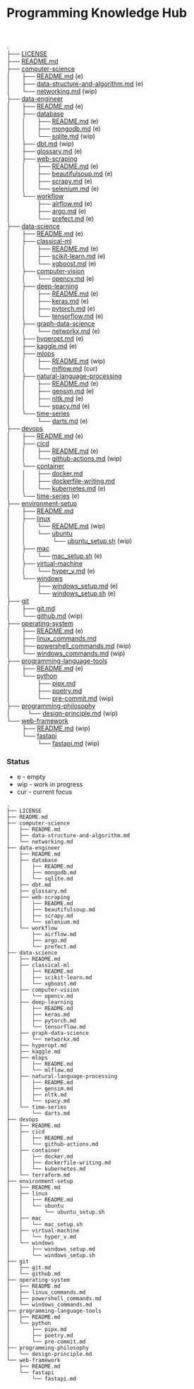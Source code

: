 # Programming Knowledge Hub 
 
 

.  
├── [LICENSE](LICENSE)  
├── [README.md](README.md)  
├── [computer-science](computer-science/)  
│    ├── [README.md](computer-science/README.md) (e)  
│    ├── [data-structure-and-algorithm.md](computer-science/data-structure-and-algorithm.md) (e)  
│    └── [networking.md](computer-science/networking.md) (wip)  
├── [data-engineer](data-engineer/)  
│    ├── [README.md](data-engineer/README.md) (e)  
│    ├── [database](data-engineer/database/)  
│    │    ├── [README.md](data-engineer/database/README.md) (e)  
│    │    ├── [mongodb.md](data-engineer/database/mongodb.md) (e)  
│    │    └── [sqlite.md](data-engineer/database/sqlite.md) (wip)  
│    ├── [dbt.md](data-engineer/dbt.md) (wip)  
│    ├── [glossary.md](data-engineer/glossary.md) (e)  
│    ├── [web-scraping](data-engineer/web-scraping/)  
│    │    ├── [README.md](data-engineer/web-scraping/README.md) (e)  
│    │    ├── [beautifulsoup.md](data-engineer/web-scraping/beautifulsoup.md) (e)  
│    │    ├── [scrapy.md](data-engineer/web-scraping/scrapy.md) (e)  
│    │    └── [selenium.md](data-engineer/web-scraping/selenium.md) (e)  
│    └── [workflow](data-engineer/workflow/)  
│           ├── [airflow.md](data-engineer/workflow/airflow.md) (e)  
│           ├── [argo.md](data-engineer/workflow/argo.md) (e)  
│           └── [prefect.md](data-engineer/workflow/prefect.md) (e)  
├── [data-science](data-science/)  
│    ├── [README.md](data-science/README.md) (e)  
│    ├── [classical-ml](data-science/classical-ml/)  
│    │    ├── [README.md](data-science/classical-ml/README.md) (e)  
│    │    ├── [scikit-learn.md](data-science/classical-ml/scikit-learn.md) (e)  
│    │    └── [xgboost.md](data-science/classical-ml/xgboost.md) (e)  
│    ├── [computer-vision](data-science/computer-vision/)  
│    │    └── [opencv.md](data-science/computer-vision/opencv.md) (e)  
│    ├── [deep-learning](data-science/deep-learning/)  
│    │    ├── [README.md](data-science/deep-learning/README.md) (e)  
│    │    ├── [keras.md](data-science/deep-learning/keras.md) (e)  
│    │    ├── [pytorch.md](data-science/deep-learning/pytorch.md) (e)  
│    │    └── [tensorflow.md](data-science/deep-learning/tensorflow.md) (e)  
│    ├── [graph-data-science](data-science/graph-data-science/)  
│    │    └── [networkx.md](data-science/graph-data-science/networkx.md) (e)  
│    ├── [hyperopt.md](data-science/hyperopt.md) (e)  
│    ├── [kaggle.md](data-science/kaggle.md) (e)  
│    ├── [mlops](data-science/mlops/)  
│    │    ├── [README.md](data-science/mlops/README.md) (wip)  
│    │    └── [mlflow.md](data-science/mlops/mlflow.md) (cur)  
│    ├── [natural-language-processing](data-science/natural-language-processing/)  
│    │    ├── [README.md](data-science/natural-language-processing/README.md) (e)  
│    │    ├── [gensim.md](data-science/natural-language-processing/gensim.md) (e)  
│    │    ├── [nltk.md](data-science/natural-language-processing/nltk.md) (e)  
│    │    └── [spacy.md](data-science/natural-language-processing/spacy.md) (e)  
│    └── [time-series](data-science/time-series/)  
│           └── [darts.md](data-science/time-series/darts.md) (e)  
├── [devops](devops/)  
│    ├── [README.md](devops/README.md) (e)  
│    ├── [cicd](devops/cicd/)  
│    │    ├── [README.md](devops/cicd/README.md) (e)  
│    │    └── [github-actions.md](devops/cicd/github-actions.md) (wip)  
│    └── [container](devops/container/)  
│    │    ├── [docker.md](devops/container/docker.md)  
│    │    ├── [dockerfile-writing.md](devops/container/dockerfile-writing.md)  
│    │    └── [kubernetes.md](devops/container/kubernetes.md) (e)  
│    └── [time-series](devops/terraform.md) (e)  
├── [environment-setup](environment-setup/)  
│    ├── [README.md](environment-setup/README.md)   
│    ├── [linux](environment-setup/linux/)  
│    │    └── [README.md](environment-setup/linux/README.md) (wip)  
│    │    └── [ubuntu](environment-setup/linux/ubuntu/)  
│    │         └── [ubuntu_setup.sh](environment-setup/linux/ubuntu_setup.sh) (wip)  
│    ├── [mac](environment-setup/mac/)  
│    │    └── [mac_setup.sh](environment-setup/mac/mac_setup.sh) (e)  
│    ├── [virtual-machine](environment-setup/virtual-machine/)  
│    │    └── [hyper_v.md](environment-setup/virtual-machine/hyper_v.md) (e)  
│    └── [windows](environment-setup/windows/)  
│           ├── [windows_setup.md](environment-setup/windows/windows_setup.md) (e)  
│           └── [windows_setup.sh](environment-setup/windows/windows_setup.sh) (e)  
├── [git](git/)  
│    ├── [git.md](git/git.md)  
│    └── [github.md](git/github.md) (wip)  
├── [operating-system](operating-system/)  
│    ├── [README.md](operating-system/README.md) (e)  
│    ├── [linux_commands.md](operating-system/linux_commands.md)  
│    ├── [powershell_commands.md](operating-system/powershell_commands.md) (wip)  
│    └── [windows_commands.md](operating-system/windows_commands.md) (wip)  
├── [programming-language-tools](programming-language-tools/)  
│    ├── [README.md](programming-language-tools/README.md) (e)  
│    └── [python](programming-language-tools/python/)  
│           ├── [pipx.md](programming-language-tools/python/pipx.md)  
│           ├── [poetry.md](programming-language-tools/python/poetry.md)  
│           └── [pre-commit.md](programming-language-tools/python/pre-commit.md) (wip)  
├── [programming-philosophy](programming-philosophy/)  
│       └── [design-principle.md](programming-philosophy/design-principle.md) (wip)  
└── [web-framework](web-framework/)  
       ├── [README.md](web-framework/README.md) (wip)  
       └── [fastapi](web-framework/fastapi/)  
             └── [fastapi.md](web-framework/fastapi/fastapi.md) (wip)  
### Status
- e - empty
- wip - work in progress
- cur - current focus


```
.
├── LICENSE
├── README.md
├── computer-science
│   ├── README.md
│   ├── data-structure-and-algorithm.md
│   └── networking.md
├── data-engineer
│   ├── README.md
│   ├── database
│   │   ├── README.md
│   │   ├── mongodb.md
│   │   └── sqlite.md
│   ├── dbt.md
│   ├── glossary.md
│   ├── web-scraping
│   │   ├── README.md
│   │   ├── beautifulsoup.md
│   │   ├── scrapy.md
│   │   └── selenium.md
│   └── workflow
│       ├── airflow.md
│       ├── argo.md
│       └── prefect.md
├── data-science
│   ├── README.md
│   ├── classical-ml
│   │   ├── README.md
│   │   ├── scikit-learn.md
│   │   └── xgboost.md
│   ├── computer-vision
│   │   └── opencv.md
│   ├── deep-learning
│   │   ├── README.md
│   │   ├── keras.md
│   │   ├── pytorch.md
│   │   └── tensorflow.md
│   ├── graph-data-science
│   │   └── networkx.md
│   ├── hyperopt.md
│   ├── kaggle.md
│   ├── mlops
│   │   ├── README.md
│   │   └── mlflow.md
│   ├── natural-language-processing
│   │   ├── README.md
│   │   ├── gensim.md
│   │   ├── nltk.md
│   │   └── spacy.md
│   └── time-series
│       └── darts.md
├── devops
│   ├── README.md
│   ├── cicd
│   │   ├── README.md
│   │   └── github-actions.md
│   ├── container
│   │   ├── docker.md
│   │   ├── dockerfile-writing.md
│   │   └── kubernetes.md
│   └── terraform.md
├── environment-setup
│   ├── README.md
│   ├── linux
│   │   ├── README.md
│   │   └── ubuntu
│   │       └── ubuntu_setup.sh
│   ├── mac
│   │   └── mac_setup.sh
│   ├── virtual-machine
│   │   └── hyper_v.md
│   └── windows
│       ├── windows_setup.md
│       └── windows_setup.sh
├── git
│   ├── git.md
│   └── github.md
├── operating-system
│   ├── README.md
│   ├── linux_commands.md
│   ├── powershell_commands.md
│   └── windows_commands.md
├── programming-language-tools
│   ├── README.md
│   └── python
│       ├── pipx.md
│       ├── poetry.md
│       └── pre-commit.md
├── programming-philosophy
│   └── design-principle.md
└── web-framework
    ├── README.md
    └── fastapi
        └── fastapi.md
```